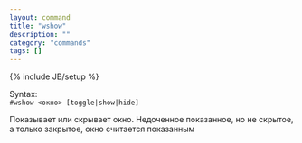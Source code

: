```yaml
---
layout: command
title: "wshow"
description: ""
category: "commands"
tags: []
---
```

{% include JB/setup %}

Syntax:  
`#wshow <окно> [toggle|show|hide]`

Показывает или скрывает окно. Недоченное показанное, но не скрытое, а только закрытое, окно считается показанным
